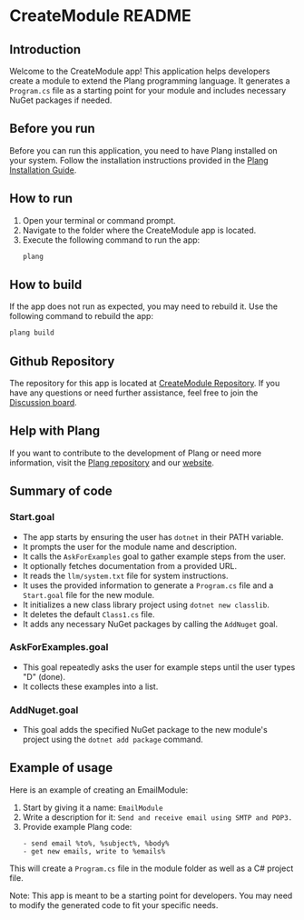 ﻿# CreateModule README

## Introduction

Welcome to the CreateModule app! This application helps developers create a module to extend the Plang programming language. It generates a `Program.cs` file as a starting point for your module and includes necessary NuGet packages if needed.

## Before you run

Before you can run this application, you need to have Plang installed on your system. Follow the installation instructions provided in the [Plang Installation Guide](https://github.com/PLangHQ/plang/blob/main/Documentation/Install.md).

## How to run

1. Open your terminal or command prompt.
2. Navigate to the folder where the CreateModule app is located.
3. Execute the following command to run the app:
    ```bash
    plang
    ```

## How to build

If the app does not run as expected, you may need to rebuild it. Use the following command to rebuild the app:
```bash
plang build
```

## Github Repository

The repository for this app is located at [CreateModule Repository](https://github.com/PLangHQ/apps/tree/main/CreateModule). If you have any questions or need further assistance, feel free to join the [Discussion board](https://github.com/PLangHQ/apps/discussions).

## Help with Plang

If you want to contribute to the development of Plang or need more information, visit the [Plang repository](https://github.com/PLangHQ) and our [website](https://plang.is).

## Summary of code

### Start.goal

- The app starts by ensuring the user has `dotnet` in their PATH variable.
- It prompts the user for the module name and description.
- It calls the `AskForExamples` goal to gather example steps from the user.
- It optionally fetches documentation from a provided URL.
- It reads the `llm/system.txt` file for system instructions.
- It uses the provided information to generate a `Program.cs` file and a `Start.goal` file for the new module.
- It initializes a new class library project using `dotnet new classlib`.
- It deletes the default `Class1.cs` file.
- It adds any necessary NuGet packages by calling the `AddNuget` goal.

### AskForExamples.goal

- This goal repeatedly asks the user for example steps until the user types "D" (done).
- It collects these examples into a list.

### AddNuget.goal

- This goal adds the specified NuGet package to the new module's project using the `dotnet add package` command.

## Example of usage

Here is an example of creating an EmailModule:

1. Start by giving it a name: `EmailModule`
2. Write a description for it: `Send and receive email using SMTP and POP3.`
3. Provide example Plang code:
    ```plang
    - send email %to%, %subject%, %body%
    - get new emails, write to %emails%
    ```

This will create a `Program.cs` file in the module folder as well as a C# project file.

Note: This app is meant to be a starting point for developers. You may need to modify the generated code to fit your specific needs.